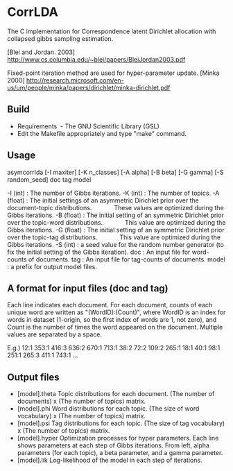 # CorrLDA
The C implementation for Correspondence latent Dirichlet allocation with collapsed gibbs sampling estimation.

[Blei and Jordan. 2003] http://www.cs.columbia.edu/~blei/papers/BleiJordan2003.pdf

Fixed-point iteration method are used for hyper-parameter update. [Minka 2000] http://research.microsoft.com/en-us/um/people/minka/papers/dirichlet/minka-dirichlet.pdf

## Build
* Requirements
  - The GNU Scientific Library (GSL)
* Edit the Makefile appropriately and type "make" command.

## Usage
asymcorrlda [-I maxiter] [-K n_classes] [-A alpha] [-B beta] [-G gamma] [-S random_seed] doc tag model

-I (int) : The number of Gibbs iterations.
-K (int) : The number of topics.
-A (float) : The initial settings of an asymmetric Dirichlet prior over the document-topic distributions.
             These values are optimized during the Gibbs iterations.
-B (float) : The initial setting of an symmetric Dirichlet prior over the topic-word distributions.
             This value are optimized during the Gibbs iterations.
-G (float) : The initial setting of an symmetric Dirichlet prior over the topic-tag distributions.
             This value are optimized during the Gibbs iterations.
-S (int) : a seed value for the random number generator (to fix the initial setting of the Gibbs iteration).
doc : An input file for word-counts of documents.
tag : An input file for tag-counts of documents.
model : a prefix for output model files.

## A format for input files (doc and tag)
Each line indicates each document.
For each document, counts of each unique word are written as "(WordID):(Count)", where WordID is an index for words in dataset (1-origin, so the first index of words are 1, not zero), and Count is the number of times the word appeared on the document. Multiple values are separated by a space.

E.g.)
12:1 353:1 416:3 636:2 670:1 713:1
38:2 72:2 109:2 265:1
18:1 40:1 98:1 251:1 265:3 411:1 743:1
...

## Output files
* [model].theta
  Topic distributions for each document. (The number of documents) x (The number of topics) matrix.
* [model].phi
  Word distributions for each topic. (The size of word vocabulary) x (The number of topics) matrix.
* [model].psi
  Tag distributions for each topic. (The size of tag vocabulary) x (The number of topics) matrix.
* [model].hyper
  Optimization processes for hyper parameters. Each line shows parameters at each step of Gibbs iterations.
  From left, alpha parameters (for each topic), a beta parameter, and a gamma parameter.
* [model].lik
  Log-likelihood of the model in each step of iterations.
